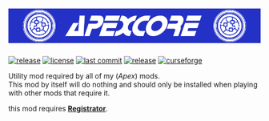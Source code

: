 # ![ApexCore](./src/main/resources/banner.png)
[![release](https://github.com/ApexModder/ApexCore/actions/workflows/release.yml/badge.svg)](https://github.com/ApexModder/ApexCore/actions/workflows/release.yml)
[![license](https://img.shields.io/github/license/ApexModder/ApexCore)](https://github.com/ApexModder/ApexCore/blob/master/LICENSE)
[![last commit](https://img.shields.io/github/last-commit/ApexModder/ApexCore)](https://github.com/ApexModder/ApexCore/)
[![release](https://img.shields.io/github/v/release/ApexModder/ApexCore)](https://github.com/ApexModder/ApexCore/releases)
[![curseforge](https://cf.way2muchnoise.eu/versions/550778.svg)](https://www.curseforge.com/minecraft/mc-mods/apexcore)

Utility mod required by all of my (_Apex_) mods.<br>
This mod by itself will do nothing and should only be installed when playing with other mods that require it.

this mod requires [**Registrator**](https://github.com/ApexModder/Registrator/).